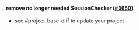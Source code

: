 #### remove no longer needed SessionChecker ([#3650](https://github.com/shopsys/shopsys/pull/3650))

- see #project-base-diff to update your project
